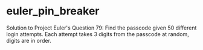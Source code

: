 euler_pin_breaker
=================

Solution to Project Euler's Question 79: Find the passcode given 50 different login attempts. Each attempt takes 3 digits from the passcode at random, digits are in order.  
